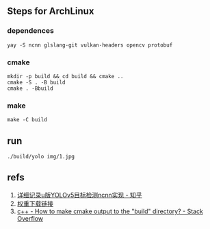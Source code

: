 ## Steps for ArchLinux

### dependences

```
yay -S ncnn glslang-git vulkan-headers opencv protobuf
```

### cmake

```
mkdir -p build && cd build && cmake ..
cmake -S . -B build
cmake . -Bbuild
```

### make

```
make -C build
```

## run

```
./build/yolo img/1.jpg
```

## refs

1. [详细记录u版YOLOv5目标检测ncnn实现 - 知乎](https://zhuanlan.zhihu.com/p/275989233)
2. [权重下载链接](https://github.com/nihui/ncnn-assets/tree/master/models)
3. [c++ - How to make cmake output to the "build" directory? - Stack Overflow](https://stackoverflow.com/questions/52022717/how-to-make-cmake-output-to-the-build-directory)
